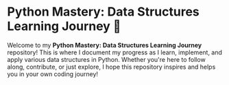 # Python Mastery: Data Structures Learning Journey 🚀

Welcome to my **Python Mastery: Data Structures Learning Journey** repository! This is where I document my progress as I learn, implement, and apply various data structures in Python. Whether you're here to follow along, contribute, or just explore, I hope this repository inspires and helps you in your own coding journey!
